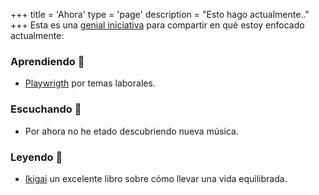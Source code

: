 +++
title = 'Ahora'
type = 'page'
description = "Esto hago actualmente.."
+++
Esta es una [genial iniciativa](https://nownownow.com/about "Iniciativa /Now") para compartir en qué estoy enfocado actualmente:

### Aprendiendo :school:

- [Playwrigth](https://playwright.dev/ "PLaywright web") por temas laborales.

### Escuchando :musical_note:

- Por ahora no he etado descubriendo nueva música.

### Leyendo :book:

- [Ikigai](https://www.amazon.com/Ikigai-Japanese-Secret-Long-Happy/dp/0143130722 "El secreto Japonés para una vida larga y feliz") un excelente libro sobre cómo llevar una vida equilibrada.
